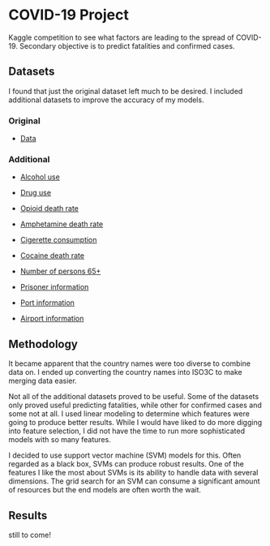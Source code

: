 # COVID-19 Project

Kaggle competition to see what factors are leading to the spread of COVID-19. Secondary objective is to predict fatalities and confirmed cases. 

## Datasets

I found that just the original dataset left much to be desired. I included additional datasets to improve the accuracy of my models. 


### Original 
* [Data](https://www.kaggle.com/c/covid19-global-forecasting-week-1/data)

### Additional

* [Alcohol use](https://ourworldindata.org/alcohol-consumption)
* [Drug use](https://ourworldindata.org/illicit-drug-use)
* [Opioid death rate](https://ourworldindata.org/illicit-drug-use)
* [Amphetamine death rate](https://ourworldindata.org/illicit-drug-us)
* [Cigerette consumption](https://ourworldindata.org/smoking)
* [Cocaine death rate](https://ourworldindata.org/illicit-drug-use)

* [Number of persons 65+](https://data.worldbank.org/indicator/SP.POP.65UP.TO.ZS)
* [Prisoner information](https://dataunodc.un.org/crime/total-prison-population)

* [Port information](https://unctadstat.unctad.org/wds/TableViewer/tableView.aspx?ReportId=170027)
* [Airport information](https://www.cia.gov/library/publications/the-world-factbook/rankorder/2053rank.html) 

## Methodology

It became apparent that the country names were too diverse to combine data on. I ended up converting the country names into ISO3C to make merging data easier. 

Not all of the additional datasets proved to be useful. Some of the datasets only proved useful predicting fatalities, while other for confirmed cases and some not at all. I used linear modeling to determine which features were going to produce better results. While I would have liked to do more digging into feature selection, I did not have the time to run more sophisticated models with so many features. 

I decided to use support vector machine (SVM) models for this. Often regarded as a black box, SVMs can produce robust results. One of the features I like the most about SVMs is its ability to handle data with several dimensions. The grid search for an SVM can consume a significant amount of resources but the end models are often worth the wait. 

## Results

still to come! 
